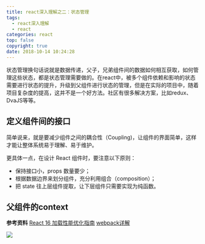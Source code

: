 ```yaml
---
title: react深入理解之二：状态管理
tags:
  - react深入理解
  - react
categories: react
top: false
copyright: true
date: 2018-10-14 10:24:28
---
```

状态管理换句话说就是数据传递，父子，兄弟组件间的数据如何相互获取，如何管理这些状态，都是状态管理需要做的。在react中，被多个组件依赖和影响的状态需要进行状态的提升，升级到父组件进行状态的管理，但是在实际的项目中，随着项目复杂度的提高，这并不是一个好方法。社区有很多解决方案，比如redux、DvaJS等等。
<!--more-->

##  定义组件间的接口
简单说来，就是要减少组件之间的耦合性（Coupling)，让组件的界面简单，这样才能让整体系统易于理解、易于维护。

更具体一点，在设计 React 组件时，要注意以下原则：

* 保持接口小，props 数量要少；
* 根据数据边界来划分组件，充分利用组合（composition）；
* 把 state 往上层组件提取，让下层组件只需要实现为纯函数。



## 父组件的context


**参考资料**
[React 16 加载性能优化指南](https://juejin.im/post/5b506ae0e51d45191a0d4ec9)
[webpack详解](https://juejin.im/post/5aa3d2056fb9a028c36868aa)


![](http://static.zhyjor.com/wexin.png)
